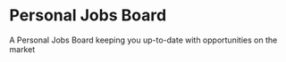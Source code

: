 # Personal Jobs Board
 
A Personal Jobs Board keeping you up-to-date with opportunities on the market
